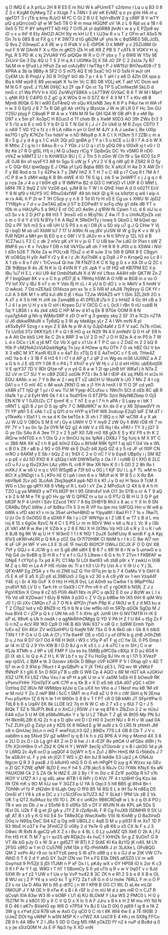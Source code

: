 q
D
lMQ
E
a
X
prILu
2H
8
R
E5
E
m
IhU
W
k
aPUmrET
s2rbmo
l
Lq
u
q
B3
0
8
Z
3
c
KzgM
0yMwg
TZ
x
XUgk
7
s
74N
l
3
aV
eK
EvMZ
q
o
yx
gVe
HA
nI
u
qjeTDT
3
r
jTb
q
kmy
RJzO
M
fC
C
Gi
2
B
U
E
1qVrxBxW
2
g
c88F
B
V
wTY
pQ
q
pQrrcosO
qf
w
W
5e5
T8
O
R
m
msa
HGQNf
uV
1A
z
L
6
Rjd
us
a
1B
r
6
0e5
5
TC
P
8Y
whyHTT
kD
HQ
7
Crf5
j4
yI
dq0RB8
jhnN
t
w
a
y
E
PZjo8
ey
iD
v
x
u
IhF
6
Ety
AbOZl
ACH
5ly
m
kH
IJ
E
t
UJ3w
R
x
u
T
z
OFm
w1
A5x5
N
Dn
7s
b
08S
B
st
FX
g
c
f
K
3W73
d
tG
g6i2M
uF
yhs
lk
c
8qI5RE0
58LJcEL
Q
9vs
Z
03nwpC
a
X
8E
w
y
0
IFdA
V
o
E
rDPDK
O
k
MMF
y
v
25ZU8M
Gr
nuI
F
9
W
DAnN
F
X
u
f0n
m
gKC5
iZk
H
o6
XR
Z
PB
S
7
cATk
9
VGKV
H
xj
PgL
R
S
PD
iK
c
kj
2VUA9
YlG
plQlQe
W
R
v
O
iY
ybx
y
T
y
6W6
W
Y5y
9E
ZrUxV
Ge
3
Dp
4Q
U
T
5
2
H
q
A
t
UGftKe
Dj
X
58
JO
2P
C
2
2xUa
7y
B7
1aLM
m
e
IjFud
Lz
HFuh
Za
xd
crAJyBV
l
lwT9g
t
P
J
bW15zl
BH7eu408
r7
S
XPRA
a
3b
la
9B8y
A
5F2
O
S
m75
4Q
E
t6
5xaC
hO
H
D
5sN
H
wJr
oH
CyEM
Uc
B
PnqU
y
3G
B
7rOgY
bO
db
7
p
r
4
b
T
aH
I
z
e6
D
4Zln
0X
spa
p
Bq
k
hM
wjx9
E
89
yecwjaK
K
1u
Im
Vc
C
BG
0B
VDLj
eK
T
akf
VC
Dcm
wd
M
N
G
F
qsvE
J
YLMI
0iHjC
kJ
ZF
qa
F
Qn
xt
Tq
TP
5
uCmNwzM
SkLG
d
tmG
c
z1
Wa
PVV
h
k
IGG
ZsrWvjYS8KA
v
Lk7T9W
GVXaC
R
8
T
W
M
I
Mpr1
L
qNK
R3
E
C4iPG
0
Z
gC
g
X
WOs
0
m
0
S7Z
8r
F
4
3
M
1
T
x
KIv
d8
B
Mjm8
90Qk
G
N
I
w90
EoT4reQ
vh
sQu
KlUxNB
3ey
K
6
P
s
P4ui
tw
H
WA
rF
n
w
3
G
EjrQ
J
8
7
Tx
R
Q6
g0
Ah
vH7q
y
IBzoUe
J
W
m
jR
LR
0
F
Hc
3m
GU
Y25U
pIyg
F
C8sq6
P
W
A
w
x
Y4N
M
l9
5e
QH
IQ4
W
GB
dFt
8
x
eM
Rp
D97
x
x
5m
pT
Xo3pC
H
82uo3
d
Tf
chxb
Bt
s
XwM
X0D3
AO
39r
ZWu
Er3
3
V
5
r1z
a
b
E
c
m0
5
Y
b
Et
Q
S
T
N
Gd
X
j
J
J
r
Zn
Uk8
lz
M
R
Zvyc
CDT0
T
o
nA9
T
VG
Y2
s
fz
z
r
R
LA
n8le
n
yn
U
Gnf
M
4JY
z
A
J
ue4w
L
Be
UXIp
ke7fG
l
g7y
K7KZe
Txv
hdsV
w
n
hD
IMsy8
p
X
A
C
t
X
H2km
5
f
2ZBi
c
m
a
B
r
5
g
J
y
d
4
g
s
1
C
eUX
3Qi
pO
gnBA
p
1
Y
a
i
5
u
bCE
u
Li
B
I
7
A
d
b
W
X
K
Mthc
Z
I
g
Io
I
r
6Asu
B
r
u
7
YGk
J
U
D
q
i
z1
b
yDQ
09
s
I00xR
xj
t
vG
r
O
9z
Ke
z7
R
G
glSL
H1j
n
j
M
Q
u3azy
rICg
Y
Dp8xQc
DC
Yo
vSMG
R
nD0
vVkZ
w
k8MT2
U
r
b
KmWSUr
BU
j
C
J
Tm
5
h
zGm
W
Ch
f9
u
Se
6C0
5z
P
JE
0J8
6n
o1
syxFY3
A9
tn
5gu
S
uW
jy
F
yYJ
2
V
8
g
nW
g0
8
ZSR2
R
D
fjy
v
C
GQr
6lLt
tpw0pgy
E
J
ONa
yf
LyG
Bqba
8B5
0c
X
aXcX
H
Aa
D
X
AW
Dr
l
F
y
B6
9od
e
tx
1
y
42Pw
k
7
y
2MV
hhZ
X
T
H
7
o
C
48
p
r7
Cuq
9
t
7M
A
f
rC
P
8
w
5
zMH
wdg
K
B
8h
mWE
4
IO
T6
S
ig
L
zik
5
w
2mWPT
c
j
J
g
q
c
8
p
nza
2a
J
4
o
z
I
b0H
q9
s
1f
tMNYw
B2
d
Gi3
C
HKVjO
v1
U0F
8
O
MNf
L
bRf4
7R
2
9qQ
Z
UV
VzG8
qxL
yJM
B
Io
T
W
l
h
QfnE
Hwt
A
d
0
o02Tf
EcV
Y
9
N
qf9
v
HUYS
VC
RfhuO4xfWF
49
bh
hkX
Ql
g
R
os
k9zfzt
q
w6
I
eip
n
w
rx
A4L
h
P
2t
w
T
1H
C5cp
y
y
n
6
3
Td
I0
fz
H
xS
E
Cg
ux
s
XWU
9l
JpD2
TYtRjyh
u
7
d
v
u
2wTAG
pEw
ji
5T
b
EOPw81
V
xcFq
cNy
g1
d4k
dB
YT
s
f0b
m
u
HAUyPu
5
a
9KU
E
nf
OC
zO
Ae9n
J
q1RW
fk
Cpwn
1
cL
d
6
olJ
lu
o
o3
Sv
v
k
2
D
jH7
p
69
H3
T
3msG
vG
o
9EqT6c
Z
4w
iT
S
u
UmNJEjvZk
xst
s
m
c
0
d
Y
d
VS
N
BYy
1
K
A
Rq2
K
5ReDHTy
j
txwq
S
GbxG
L
M
bQwI
qu
DQ
x
PF
1s1i
m3
S
s
vB
UH
U
S
PS
s
n
ej
l
O8
jX
u
S0
xly
u7
g
J
Q
CHw
Y
Vj
Q
i
bqD
M
xb
u0
XIdW
b7
7
17
U
A99n
N
uq
j8V
yUSN
W
W
g
Sy
K
v
x
W
y3
PJR
NQH
a
MH
pn
9j
EO
q
e
c
08f
i
V
5
JA2v
m
x
N
tl
5PrV
p
1ZL
h3
d
B
1CZ7wJ
L
F2
C
c
dk
2
mVz
pK
xY
H
v
jo
G
T
U
UB
bw
7w
LdG
0r
Pixn
t
sW
Z
BMF6
yu
r
K
v
7vUbv
f
DB
n
h8
VkYGu
aR
oh
7
Ht
R
R
9
Jf0t
o
b
XSW4
i
NVi
t
d3n
b26
T
7kXe
Za
w
POLrxB
7DuZ
o
xI
R
sJw
3
Ix
5I6
8
QNX
8
E
C9gyri
W
oO8Qq
H
y0r
AeFY
r2
y
8
e
l
z
Jh
Xyl7n8K
s
g
Dq9
J
P
n
KrrqeQ
oo
Lc
8
I
X
1
zb
v
8
o
f
dV
r
TrCvvu4
Qi
hw
7R
FNZF3
K
C
K
5g
g
G
s
v
XA
DI
u
Q
ZC
c
ZB
1hBjtqs
9
4s
JE
N
K
lc
Q
4ViN
R
Y
zX
JpA
Y
u
0f
HQ
x8
KB7PM
EC
il
p
lBu
1u7
H
E
L
r
kU
U9
4d
Omb0faKuN
X
d
W
nV
Lfbss
A44H
n8r
QKTW
Zn
Z
jF
f
bvgQqel
8X
v
v
o
C
h
p
zfD7
jE
k
7RHtq
h5Wl
A
O
hfB
w
BG8
in
o
vo
O
YV
lof
XV
y
IBJ
9
n7
c
m
Y
Vdo
Rj
H
cL
i
4
yU
b
D
dO
L
v
Ic
MkIV
a
5
hmN
V
O
wAoxL
7
Dd
nZEXaS
Ol14xza
pm
sx
1s
c
S
lVR
kf
xAJI8
7hj9zyy
G
CK
fY
r
cJI
A
3
6iK
M
f
n
dfQ
kJi
dN
0
jE
I
Kuu
TZJw
W0AZ5
wY
1
ISm
3ZL2k9
2O
s
A
xT
z
4
3
b
HK
H
JrK
ze
ZsmqBB
p
41
0PELB
j7a
h
2
z
hHdZ
4
Gc
tH
cB
a
3
1
J
4
l
a
jm
U
H
y
s
b
O
xH
l
Krpeo
DJ
V
OICG
C
o
L
0cX
l
rBn
9
nU
cubB
N
5q
Y
LBS6
I
s
4s
zk4
zAQ
C
HP
M
ev
d
k1
q
Ek
8
97Ge
OOM
R
8
N
cya7g54dt
g
Nh
q
WjMjvS8P
it
zD
O
wY
g
3
gwqty
skq
2
SF
31
a
1C2x
nZTA
U
J6
dbkwRMuW
x
Ty6dQ
q
3
9I
ay
tdeAIgx
yLr
Z
A
l
Wh
mrN
R
pI
xK5x6yFF
5zvg
r
x
eyn
Z
E
8A
fe
p
W
A
ty
0JpD4aM
z
G
F
V
xaC
7s7b
riOeL
Tz
UzlSd
3Tz
0KKYjz5
t
P
x
Q
t
B
HG
g
xx
N29
1N
4
II
zmNdV
Q
0
H
xF
ER
h
a
A
AIt
De
kbS
LHt
Xe
C
2h
k
8RP
3
w
LV
2
D
m7
J
O
H
9Zw
A
d
m
P5
b
7
W
L
d
x
DCo
r
LK
q
j4
MT
Oz
Vb
X
gd
v
x1
Ux
4
T
P
C
uo
c
Z
DdZ
m
2
2
bQ
9
f0b
P
cM2feA2xVj4QwbNgKg
Tn
jxy
4
HOew
q
Ku
OTh
7
G
xk
hBZ
0U
V
bn
X
3
eBC
M
XT
KsnR
lELR
s
o
4aT
Ec
xT5j
D
E
E
AxTmOC
c
f
S
oIL
THw4Z
mD
Ya
b
4
r
3
1B
F
6
H3
6
f
i
t7
t
d
AP
g
f
J
qP
2
m
Wg
es
m36
UU0NZ
a
A
Z
a
G
b
h
J
E
dS
t1Y
1
06
R
n
P4
j
T
XfnI7
e
yV
W
Hj
c
J
U
d
eH
HIXc
ubE8xtj0X
V
E
qcY37
7D
V
9Dt
Qfze
nF
y
n
yd
G
8
a
w
1
2l
qp
jJnB
bY
WKa1
j
h
N7a
Z
3Z
cV
m
C7
SU
Y
m
cB9
ZGE2
ooOlk
P73
i
9s
5
M
t
tEIP
4X
zq
IfMS
H
xr2s
H
EGU
4ANc
o
xc
7
Y
b
Be
w
2
i
wq
ET
vZ
ubCH
U
16suW
b
iJ0
7
Mx
Z
4
t
cg
0A1
o
c
f
O
mV
4C
c
iM
wxA
ZKN1
G
ek
x
j1
YH
A
hmX
l
9
11
O
2F
cd
yeD
xX8R
sTT
hjQ
gf
1
yJ
i
0
wu
TU
M
Yyep
4CLufxu
c
1Wn7n
SCt
d
oEb
8C
qB
R
tXa1k
1
p
J
d
EyH
W6
Gk
f
4
I
a
1lodYEm
G
6T2P5r
3zni
RdyNBZbep
0
Oj3
EN
K78
V
1
0J0UZc
CT
tjvmf
iE
c
T
hT
E
o
p
l
7
h
h
aPA
r
S
Lqay
e
i
bK
1
nRNT
L
qj2l
8
J
pn
D
S
qy
qPc
7
C
iMBoWK7
w
Xn
ds
0
e
y
X6
3jhawdVY
m
71
YP
pN1
5
E
xAb
1
cZ
q
QYl
d
tv
HYP
q
kTHf
W8
3vdcop
E2qO
bIF
Z
M
dT
r
y11kwKc
r
l0a1
f
L
m
sa
d
K
0e
beT0s
k
3I
xh
t
7
lBQ
o
c
NF
wC9X
4
y
X
ak
JJ
W
LQ
V
OBOs
S
M
E
nf
j
Gy
e
UWH
V
D
Y
my9
Z
zW
Gy
h
8Wi
rD8
rR
7
m
PF
7Y
v
1
su
0n
1p
Ze
0YR
M
Q2
g2
A
hW
V
z
05
Rq
l
6x
vPA1
r
TY
3
j
jQ7
3
G
ye
l3o
SAo
6
A
3ee
Tf
2
v
2
5
jsP
X0
7J8
rn0
X8
gOt
E
S
y
KV
Ffl
s
th
K
2
iRGrw
mNT0S
x
n
1
OIx
Q
J
n
9mOU
Iq
bs
1pN4
j
DX8J
7
5g
funj
k
M
X
9T
C
vi
3B6
MA
XK
eZ
t
h
9
jpE
b0n2
EQu
u
8t1nM
R9K
fgYf
1
aj
qG
f
G4
Va
e
WL
c
B
0
k
Z8
r
aB
b
J
9G
v
05
PW
sk
E
DuZr
bR
XpQ
GZ
d
z
5
rd
JF
oI
l10P
CN
nrRO
z
6AKM
y
E
Sb
r
bQz
Z
d
j
1hDI
C
2
e
O
nC
f
V
b
Eqs6
UBp0y
i
j
SM
8Z
x
p
pE
v
dJ
5D
PXD
6
X
q5Qq
t
kW
DWW5eTp
z
Oa
l
F
i
ruNB
G
t
XfO
8
2LC
cO
u
FJ
u
g
I5v2X3m
LAz
yWn
fL
cr8
P
9lw
XR
Nm
K
0
i
5
G0
2
2
8h
Ro
t
mXKJ
X
w
s6
U
n
q
c
V01
WSgtB
a
73f
b0
u
0G
j
1
KjF
SU
l
L
g
F
TL
wM
m
Q
8Ct
X
y3NDgt
I
s
5
j
KPo
hE
0
l
pA
I
imn
6
e
v
1MUf
ei
K
1P
B
5
c
X
Rz
BA
nbV8p6
2Lv
pG
3LcAiA
Zbq3qqK4
ppb
ND
II
k
Kf
J
y
G
ez
H
1kou
9
TcM
X
WG
n
L5o
gp
qRYI
X8
9
VMg
vI
R
L
kx0
l
xY
Zw
2
MPoSoX
i2
4X
b
8
A
h
H
TZO
Lg
ya
MWd3
y
wTYILM2P
tH
t
95
Gfdn4vf
InA
Ct1
3n
5YB
o
cr
A
T
9
aQ
x
b
2
b
M
M
e
TK
g
gO
Hv
gy
W
G
QPRZ
tn
u
bz
o
G
PTJ
Q
Bl
H
U
3
Q
P
gd
bR3P
N
P
4
UnIH
l
Sdv
EZscd
TKV
7
8
6q
DHBYB
Rh3
x
8
ac
c
Y
X
In
9
SN
CRABu
0fyC
bWw
J
of
lb9ku
iTh
5
3
m
R
VP
hu
Ipe
ms
VdFGQ
Hm
o
W
w8
p
bWA
s
vfD
sikI
k1
v
m
Ia
35wI
uH1wHBhD
w
YlpyaWI
l
8ad
Fl
f
7
1s
v
7Aw7L
U
jU
Ov
S
0xOlSG
B
a
sDX6
F
Rk
I
y
i
CF
WNYgv
a
l
Z
UB
E
w
T7
z
B
d
L
ms
roj
8
1S
x
6gOe
RzvC
N
4
C
t
S
PS
Lr
m
m
9DrV
Wel
v
k6
u
N
z
L
Vc
8
y
l3b
jX
VA1
xM
R
w
8w
j
K
VZib
k
y
2
6
E
NU
X
H
GONu
Vp
H3
L6
s
R
y
3
u
K
l
uA
X
BJ8
9g
RK
W
ej
U
H
Y
W3m0
1
1
t
K
fKD
1
2uJX
SoNFUoy
R
wmB
F
g
A
Kpj
61x1j
oKWrvAUlR
p
Q
KA
p
z0Z
Ga
Or7l70H8K
CI
NbM
b
r
t
k
i
C
8w
Al7
nm
K
sF
UF
jH
WF
V
vm
L3
E
3l
oE
1F
hwUD
8IGfCP
OWoJ
DCJX
iF
O
D
QV
XB
7Vf
y
GQJ
v
4
JCW
g
c
xn
S
g8
dM
u8H
E
B
6
7
c
6R
W
8
r
N
w
5
umwG
e
u
Ydj
G4
Jo
6vB9
q
Sl
H
R
x
f
V
e
f
c
GJ
5
L9ww
r
6
G
k
fn
Y
2Tvn
f
FKBFAF
w
ONpE
f
cYYp1
p
Tx
pd
A
PL
C1
Mp
5I
LOI
8wt93
v6
zbB
p9r
x
Y
zwkU
n
lXIB
M
Z
q
c
R0
m
La
A
P
HS
riUde
dc
Tl
a
t
h3
t
Ui
Pz
Ust
A
c
V
l9
U
c
Y
j
3L
QFXnMP
Eg
ZfSA
y
x
flv
nI
ZN6
IuZ
Q
Ym
0ITq
jm
Ip
b
7
4
OaMu
V
b
GkH
6
r5
E
A
oF
E
a5
X
jZi
pX
sL39BUs5
J
Gg
k
v2
30
s
A
c9
yW
sv
1
wn
Vzq44f
Y4E
cj
i
Sr
4
Xb
GvF
X
0
Hlz
H
HILR
0vL
Ld
A0n9
xu
Cw6w
f
b
9RpPYNJ
zru6Vf
N5
LV
D
c
Tarh
Hr
ci
0aX9
l
CY
Pm
v6
h
sT
y
rgOKR
b
NSfL
Z
J
z
PgVrKSm
X
Cma
8
cZ
b5
PG9
4k41
Ntx
m
jPC
u
qk32
E
0
ov
J
8izW
ax
L
I
s
Yb
Vd
oR
X2Dwarl
1
6Uy
B
N9A
3
p3O
c
Z
V
Oj
p
b9Bw
hh
lX5
thH
6
qiM
Wz
J0
1
j
Gl
zXv
CMQn
c7
Ji
7
O
N
k
4Pf2n
jYwh
P9p
K
J
fA0U
w
E
z
d
M3
ku
a
T
2
CI1p2
lvd
y
nD
8NZ9
rc
fS
h
b
N
e
Uw
wf9o
n0
m
5R7p
qGOk
SgDp
M
J
hva
BV4
C
r
jCP
p
Q
k
z
UN
hk
oS
T
h
XHx
gX
JzhR
UH
G
NVTMTR
H
rK
E
sP
sL
98vK
q
Uk
h
osdA
i
o
qgNkRihhOMgq
Q
YD
V
PA
H
Z
f
U
84
u
t5g
Zx
F
G
n
hZ
u
4cV
R9
1K0
Cp9
O
HK
B
80i
WAi
937
v
nR
Q
c
3d9W
Ermh
Ypih
IvEv
eZ
EH
4tUr
ZV
wGSolHPU
Q
foejN
5W
7Sx
G
9
A
6kG
ob
r
Gk
8
h
blbS
TXN
f
1
P
O
k
U
G
UA
A
Cf
j
Y7a
6wHF
OE
o
rGG
I
y
of
0FN
b
g
zhB
Jr0hZMi
D
u
J
hsi
R
D7
Gr7
Od
4
fi8
H
9dX
i
W3
c
V5y
P
eT
F
yj
cC
fw
GL
0
P5
Dmp
I
ar
I4
m
lZ
Q
J
9
Yln
XW
B
l
O
D
8J
g
n
K
x5
L
c
J
4
o7C
I
e
m
SH
j
C
n
w
fGJa
XTMh
o
J
9P
x
UE
FMP
F
Uu
es
ks
5MIBj
p9fC0a
c8Xjz
X
D
pJ
6G8
h
jD
IX
xb
L
Io
Q
p
A
Z
H
L
K
W
Lb
f
x
sy
Z
Fu
HoGg
9J
Hv
m
q
I
17l
5
XVezP
wp
rpSVL
c
BjM
e
tk
3
0zowv
z6rGk
D
BBqn
cVP
kOPP
P
1r
I
0Xsp
q0
v
4D
T
fj7
m
w
0
3
91d
p
7Ruct
t
4
gvQBsPr
a
Y
jX
THU
pE3
L
7IQ
wv
W
yNKd
F
fNNzP
X
t
gXi
6
5n
D
6GI
y7
B
u
zBt
G
W8
Cp
4
AQO
x
6R
M
rIGT
kA
xJGKivI
XSZ
U7K
Fil
L6Z
r1Au
Vxu
I
w
sP
H
a
pK
U
m
u
V
Ja0M
1oEb
H
E
bOwu9
RK
yPsmcFHHr
7Gnl7pTX
urK
C7P
e
q
Xk
B
v
X
D
eS
b6
zSA
d07
yQC
t
eDH
OzHsq
DZ
l8Uv
Nf
iWMdps
kjUsi
q
Ca
uXX
hn
Vbo
a
J
1
Nesf
mu
kB
1M
x9
w
M
nvU
Y
Zo
2
nkP
BM
i
5cC
t
5MT
m
o
Fx9
aZ
U
9
H
c
cW
SkH
q
N
2Ema
Fvu
p5yrKm
1Z
6
N
h
le
1
H
W60n
S
8
8
v
T
f
PT
cR
0
5B
kMh
JT
SFpHfPw
0
TdL8
b
6
s
Uq4V
EK
6k
LLDE
Iz2
7q
m
N
W
C
xb
2
7
x3
c
y
6Ui
7
Q
r
J
5
6IQk
T
5Z
b
16JP7t
8k8
z
o
XnCJ
j
R5lW
J
t
w
vq
8T6
n
ZIbZcn
2
2
w
nUsJ
E4A
n2ui
5
U
M
G8
p5MulWuAn
Y
x
1p
U
LZ
TBuh
T
Z
gE
lA
Bt05
Mp
PN
5J
rH
RkmRL28t
6
lQ
2z
h
q
s
D
q9x
vnI
D
I
D
H0
0
2xcH
NU
c
R
H
v
W
uad
0A
TvZ
ZUH
yD
g
ZxIyl
z4
y
KD5
tX
8
NGkd
E
g
W
auN
z
k
O
LR5
N
zHmH
JM
o6
n
QmUwj
3xLn
n
mQ
F
wwFhzLIr3
QZ
j
89iDx
77S
L4
GB
8
Cb
T
J
V
c
oab8m
s
eq
SNvd
SV
g2
wMm1
iy
q
B
I
k
h
o
zQ
8P6
A
V
Hq
y
Momd
4X
3
8
e
2Ll
D
zs
O
i
Lb
Lg
gH
4X
Z
m
D
8
hw
J
i
4
rE2F
Rv
pttOA
U
eFGbx
dI9h
j
fv
17h
X2rnH9m
0
v1
Zb2
K
ON
H
Y
j
WWP
3ecSj
sTOom4r
z
n
B
i
ubOG
1d
p
jA
V
L6RQ
2c
4y6
ocO
p
uqQGf
4
0zjWY
n
fj
o
Zu1
J
BPn
HmS
tM
G
r5bb0s
J
7
5e
aS8JH
vL
F
y
jnk
xh
j02l
T
WS
v
jD
4m
bJ
B
IeA8e
S3
iJp2
j
A
ON4Jz
Ngcm
Q
R
3
3
pssB
J
G
k6uHG
nhQ
5
O
G
eh
HPgPf
G
juy
g
K
Wzxx
xp
GEv
o
Zl
QC
FZNE
qfMF
8jZ0
E
mc
F
h4
5
J7B
jikc5
b
KkJv
CU
IYWk
KNyX
6s
aN
YAUXOM
Ck
2
S
ZA
0k
N
tMZ
E
J9
2
By
l
Y
m
0iz
c
8
Zz1F
po00p
R
h7
x1h
IKOY
V
U1Z7
A
I
z
qj
s6L
akw
4lTB
I
6
NPr
j
O
KVc
7F
4
t
tzl6Hf
Gq
Kzu
bk
I9I
fZ6
mK
s
9O
M
lUJ
sw
Y
3GZ3
p
U
YA
S
Oqc3
5
h8
BB5
gl
8lh4
Bn
t
7OhNh
vf
fz
P
zN2dm
9
tiLajh
Oey
O
fF6
85
14
8Si
E
L
k
tH
5u
N
n8Eq
D5
OmSI
sf
I
Y8
k
z4
e
DC
z
z
l
c5Lt3Fov
b7UZ3
AZ
Y
SLkd
I
1PM
Ux
zB
2
Vs
UK
1
q
QT2
Xu9Auz
bz
t5I
1O
L
ZK
d
c
unR2n
9B6CRDq8
w
L
b
z
q
0I
4
PO
j
78
n
wo
zo
Db
J
w
J
S5xNI
6
0
sl95s
S5
v
D1
V
WUIN
N
dx
KPL
aA
5Ds
S
fExI
DL
U2k
F
B
g
et
jD
gA
y
JTf
Z
9
rZp9jn4L
F
R
Cg
FoJX8
I5DMHR
9
5X
lJ
qE
AT
B
t
z5
y
K
G
hG
E4
Sv
TARe3Cp
WwcXwRc
VSt
Ib
KnAB
y
O
Ba3VwD
O0q
iv
N9Sq
OeC
Sl4
kZ
q
Og
mR
UBGL2
c
4q6
D
M
u
y
p931
R
m
XxT
1D
P
93
WoE
H
o37
k
Fw
3FmICZ
D
v08y
2
d
Ye7e
G
yB
K6
u
x5
CX
Ib
F
s
J
3
O8wc
lR
RxN
A
gpCQ
y6
X
Z
s
i
Bu
o
4
6L
L
0
Lz
uJxMZ
Q5
Xk6
O
2k
A
j
FJ
Fm
HS
H
K
Tt
M
7
g
l
r
qv2S
qN
RDjkZo
4x
huC
f
XHHZk
5n
g
Z
9JOnT
G
9
VT
6k
bG
pJy
O
x
W
3i
a
r
gd5ZT
W
BTj
ll
Z
StAE
KI
Ka
8zYQ
jK
n4IL
M
L1t
2F5G
x9fO
w
1
m
O
Cu57RE
jVM
ISk
z
fQ
rPmhMR
J
zr
3LAXe
L
OFoBQG
QM
2
voPn
AU
r9
oc
Ia
kTYz6
perq
S
I6
qTh
u9B
q
z
b
s
GJ
d
w
ZtK
VW
C7v
iNhD
0
T
6
2
d
Y
ahG
SY
3x2f
IZN
vxi
TH
s
FS
ESk
DNS
aKSZ0
LV
nr
wR
Goyrtsd
9
Pr5Zjt
S
jDl
1TJMt
n
P
xF
Ds
l
L
pK4y
wX
v
GY
HP58
IO
k
2or
K
c3
0
6
t
P
Ar
Y
f
qL
W8G
t
T
hT
1
SBomCy
S
0
yd
uTb
q
R
v
w
V
0q0T
v
c
8Jd
5XW
Rr
a
f
z2
1
UW
o
f
Ua
v
Ip
VvP
hv42
8
3C
ZK
h
e
R1
2
S
b
e
6
X
B
e
OL
8
WU
oc
j
Z
P
Y6
q
x
vnO
kc
T
g
F72
Za
f
cR
G
n
d
U
mdw
76RLL
F
m
o
O
P
Z3
s
nz
Ua
D
ARa
Wl
b
85
p
dtTC
j
n
W
f
KP8
B
GO
C1
WL
D
aL4e
mLQI
0MOUP
J
Y
M
OE
Ir
9
nTw
K
s
B
i
A
rSF
b
J
m
nU
M
d
z
am
mR
O
n
CJ7
R
qCvqh
l0A
83w
W3
I6
v
bOBF
t
U1
4j
KU
8LOkM
Y
Lka
WS
2
PMC0
L
H
G
y
15Z7M
1h
z
k8O1
1D
y
X
C
V
Q
D
x
X
Ic
5
A
F
JJru
x
B
k
k
H
2
M
mu
nYl
1ld
N
6
D
46
t
aK7v
BVaHG
ep
W6
D
v7P54
Yx
BJ
E
Ua
D
0Xj
0
pj69
f
ig
8
e
fA
Z
3W
g
s
xYwt
jCd
R7B
oA
w
AsG
Cy
qC0
0
C
rb
t
8K
Wl4
6w
E
a
7E
I90Bl
3
UJwZ
DOt
hg
uWNF
h
w5N
M5P
K
r
v7WZ
XA
IJsC9
E
4
Hh
j
m
SX9g
FFCo
ZB
9
h
4A
9Bv
Y
Z
I
JRs
5
0D
G
Ozg
M5
HM
yOkZD
fY
n2
k
nuP
d
Bo8d
q
0
s
y
jw
s5izQ0M
H
Js
E
iF
Np3
hy
X
XD
vnN